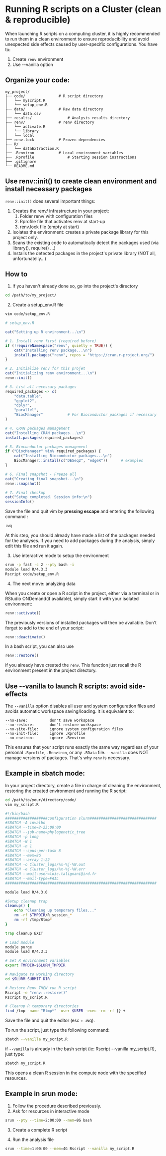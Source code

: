 # Running R scripts on a Cluster (clean & reproducible)

When launching R scripts on a computing cluster, it is highly recommended to run them in a clean environment to ensure reproducibility and avoid unexpected side effects caused by user-specific configurations. You have to:

1. Create `renv` environment 
2. Use --vanilla option 

## Organize your code:

```
my_project/
├── code/          		# R script directory
│   └── myscript.R
│   └── setup_env.R
├── data/          		# Raw data directory
│   └── data.csv
├── results/     			# Analysis results directory
├── renv/          		# renv directory
│   └── activate.R
│   └── library
│   └── local
├── renv.lock      		# Frozen dependencies
├── R/
│   └── dataExtraction.R
├── .Renviron     		# Local environment variables
├── .Rprofile        		# Starting session instructions
├── .gitignore 
└── README.md
```

## Use renv::init() to create clean environment and install necessary packages

`renv::init()` does several important things:   

1.	Creates the renv/ infrastructure in your project:  
      1. Folder renv/ with configuration files  
      2. Rprofile file that activates renv at start-up  
      3. renv.lock file (empty at start)  
2.	Isolates the environment: creates a private package library for this project only.  
3.	Scans the existing code to automatically detect the packages used (via library(), require() ...)  
4.	Installs the detected packages in the project's private library (NOT all, unfortunatelly...)  

## How to
1. If you haven't already done so, go into the project's directory 
```bash
cd /path/to/my_project/
```

2. Create a setup_env.R file 
```bash
vim code/setup_env.R
```
```R
# setup_env.R

cat("Setting up R environment...\n")

# 1. Install renv first (required before)
if (!requireNamespace("renv", quietly = TRUE)) {
    cat("Installing renv package...\n")
    install.packages("renv", repos = "https://cran.r-project.org/")
}

# 2. Initialize renv for this projet
cat("Initializing renv environment...\n")
renv::init()

# 3. List all necessary packages
required_packages <- c(
    "data.table",
    "ggplot2",
    "dplyr",
    "parallel",
    "BiocManager"			# For Bioconductor packages if necessary
)

# 4. CRAN packages management
cat("Installing CRAN packages...\n")
install.packages(required_packages)

# 5. Bioconductor packages management
if ("BiocManager" %in% required_packages) {
    cat("Installing Bioconductor packages...\n")
    BiocManager::install(c("DESeq2", "edgeR"))		# examples
}

# 6. Final snapshot - Freeze all
cat("Creating final snapshot...\n")
renv::snapshot()

# 7. Final checkup
cat("Setup completed. Session info:\n")
sessionInfo()
```
Save the file and quit vim by **pressing escape** and entering the following command :
```bash
:wq
```
At this step, you should already have made a list of the packages needed for the analyses. If you need to add packages during the analysis, simply edit this file and run it again.  

3. Use interactive mode to setup the environment

```bash
srun -p fast -c 2 --pty bash -i
module load R/4.3.3
Rscript code/setup_env.R
```
4. The next move: analyzing data
   
When you create or open a R script in the project, either via a terminal or in RStudio ONDemand(if available), simply start it with your isolated environment:
```R
renv::activate()
```
The previously versions of installed packages will then be available.
Don't forget to add to the end of your script: 
```R
renv::deactivate()
```
In a bash script, you can also use
```R
renv::restore()
```
if you already have created the `renv`. This function just recall the R environment present in the project directory.

## Use --vanilla to launch R scripts: avoid side-effects

The `--vanilla` option disables all user and system configuration files and avoids automatic workspace saving/loading. It is equivalent to:

```
--no-save: 		    don't save workspace 
--no-restore: 		don't restore workspace
--no-site-file: 	ignore system configuration files
--no-init-file: 	ignore .Rprofile
--no-environ: 		ignore .Renviron
```

This ensures that your script runs exactly the same way regardless of your personal `.Rprofile`, `.Renviron`, or any `.RData` file.
`--vanilla` does NOT manage versions of packages. That's why `renv` is necessary.

## Example in sbatch mode:
In your project directory, create a file in charge of cleaning the environment, restoring the created environment and running the R script: 

```bash
cd /path/to/your/directory/code/
vim my_script.R
```

```bash
#!/bin/bash
###################configuration slurm##############################
#SBATCH -A invalbo
#SBATCH --time=2-23:00:00
#SBATCH --job-name=phylogenetic_tree
#SBATCH -p long
#SBATCH -N 1
#SBATCH -n 1
#SBATCH --cpus-per-task 8
#SBATCH --mem=8G
#SBATCH --array 1-22
#SBATCH -o Cluster_logs/%x-%j-%N.out
#SBATCH -e Cluster_logs/%x-%j-%N.err
#SBATCH --mail-user=loic.talignani@ird.fr
#SBATCH --mail-type=FAIL
####################################################################

module load R/4.3.0

#Setup cleanup trap
cleanup() {
    echo "Cleaning up temporary files..."
    rm -rf $TMPDIR/R_session_*
    rm -rf /tmp/Rtmp*
}

trap cleanup EXIT

# Load module
module purge
module load R/4.3.3

# Set R environment variables
export TMPDIR=$SLURM_TMPDIR

# Navigate to working directory
cd $SLURM_SUBMIT_DIR

# Restore Renv THEN run R script
Rscript -e "renv::restore()"
Rscript my_script.R

# Cleanup R temporary directories
find /tmp -name "Rtmp*" -user $USER -exec -rm -rf {} +
```

Save the file and quit the editor (esc + :wq). 

To run the script, just type the following command:

```bash
sbatch --vanilla my_script.R
```

if `--vanilla` is already in the bash script (ie: Rscript --vanilla my_script.R), just type:

```bash
sbatch my_script.R
```
This opens a clean R session in the compute node with the specified resources.



## Example in srun mode:
1. Follow the procedure described previously. 
2. Ask for resources in interactive mode
```bash   
srun --pty --time=2:00:00 --mem=8G bash
```

3. Create a complete R script
   
4. Run the analysis file

```bash
srun --time=1:00:00 --mem=4G Rscript --vanilla my_script.R 
```